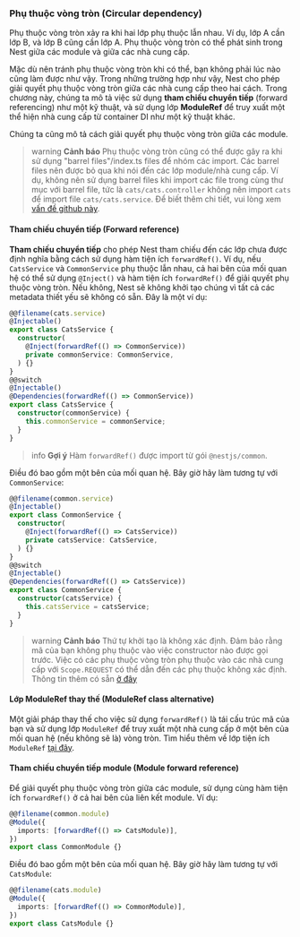 ### Phụ thuộc vòng tròn (Circular dependency)

Phụ thuộc vòng tròn xảy ra khi hai lớp phụ thuộc lẫn nhau. Ví dụ, lớp A cần lớp B, và lớp B cũng cần lớp A. Phụ thuộc vòng tròn có thể phát sinh trong Nest giữa các module và giữa các nhà cung cấp.

Mặc dù nên tránh phụ thuộc vòng tròn khi có thể, bạn không phải lúc nào cũng làm được như vậy. Trong những trường hợp như vậy, Nest cho phép giải quyết phụ thuộc vòng tròn giữa các nhà cung cấp theo hai cách. Trong chương này, chúng ta mô tả việc sử dụng **tham chiếu chuyển tiếp** (forward referencing) như một kỹ thuật, và sử dụng lớp **ModuleRef** để truy xuất một thể hiện nhà cung cấp từ container DI như một kỹ thuật khác.

Chúng ta cũng mô tả cách giải quyết phụ thuộc vòng tròn giữa các module.

> warning **Cảnh báo** Phụ thuộc vòng tròn cũng có thể được gây ra khi sử dụng "barrel files"/index.ts files để nhóm các import. Các barrel files nên được bỏ qua khi nói đến các lớp module/nhà cung cấp. Ví dụ, không nên sử dụng barrel files khi import các file trong cùng thư mục với barrel file, tức là `cats/cats.controller` không nên import `cats` để import file `cats/cats.service`. Để biết thêm chi tiết, vui lòng xem [vấn đề github này](https://github.com/nestjs/nest/issues/1181#issuecomment-430197191).

#### Tham chiếu chuyển tiếp (Forward reference)

**Tham chiếu chuyển tiếp** cho phép Nest tham chiếu đến các lớp chưa được định nghĩa bằng cách sử dụng hàm tiện ích `forwardRef()`. Ví dụ, nếu `CatsService` và `CommonService` phụ thuộc lẫn nhau, cả hai bên của mối quan hệ có thể sử dụng `@Inject()` và hàm tiện ích `forwardRef()` để giải quyết phụ thuộc vòng tròn. Nếu không, Nest sẽ không khởi tạo chúng vì tất cả các metadata thiết yếu sẽ không có sẵn. Đây là một ví dụ:

```typescript
@@filename(cats.service)
@Injectable()
export class CatsService {
  constructor(
    @Inject(forwardRef(() => CommonService))
    private commonService: CommonService,
  ) {}
}
@@switch
@Injectable()
@Dependencies(forwardRef(() => CommonService))
export class CatsService {
  constructor(commonService) {
    this.commonService = commonService;
  }
}
```

> info **Gợi ý** Hàm `forwardRef()` được import từ gói `@nestjs/common`.

Điều đó bao gồm một bên của mối quan hệ. Bây giờ hãy làm tương tự với `CommonService`:

```typescript
@@filename(common.service)
@Injectable()
export class CommonService {
  constructor(
    @Inject(forwardRef(() => CatsService))
    private catsService: CatsService,
  ) {}
}
@@switch
@Injectable()
@Dependencies(forwardRef(() => CatsService))
export class CommonService {
  constructor(catsService) {
    this.catsService = catsService;
  }
}
```

> warning **Cảnh báo** Thứ tự khởi tạo là không xác định. Đảm bảo rằng mã của bạn không phụ thuộc vào việc constructor nào được gọi trước. Việc có các phụ thuộc vòng tròn phụ thuộc vào các nhà cung cấp với `Scope.REQUEST` có thể dẫn đến các phụ thuộc không xác định. Thông tin thêm có sẵn [ở đây](https://github.com/nestjs/nest/issues/5778)

#### Lớp ModuleRef thay thế (ModuleRef class alternative)

Một giải pháp thay thế cho việc sử dụng `forwardRef()` là tái cấu trúc mã của bạn và sử dụng lớp `ModuleRef` để truy xuất một nhà cung cấp ở một bên của mối quan hệ (nếu không sẽ là) vòng tròn. Tìm hiểu thêm về lớp tiện ích `ModuleRef` [tại đây](/fundamentals/module-ref).

#### Tham chiếu chuyển tiếp module (Module forward reference)

Để giải quyết phụ thuộc vòng tròn giữa các module, sử dụng cùng hàm tiện ích `forwardRef()` ở cả hai bên của liên kết module. Ví dụ:

```typescript
@@filename(common.module)
@Module({
  imports: [forwardRef(() => CatsModule)],
})
export class CommonModule {}
```

Điều đó bao gồm một bên của mối quan hệ. Bây giờ hãy làm tương tự với `CatsModule`:

```typescript
@@filename(cats.module)
@Module({
  imports: [forwardRef(() => CommonModule)],
})
export class CatsModule {}
```

